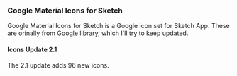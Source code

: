 ### Google Material Icons for Sketch

Google Material Icons for Sketch is a Google icon set for Sketch App. These are orinally from Google library, which I'll try to keep updated.

#### Icons Update 2.1

The 2.1 update adds 96 new icons.
